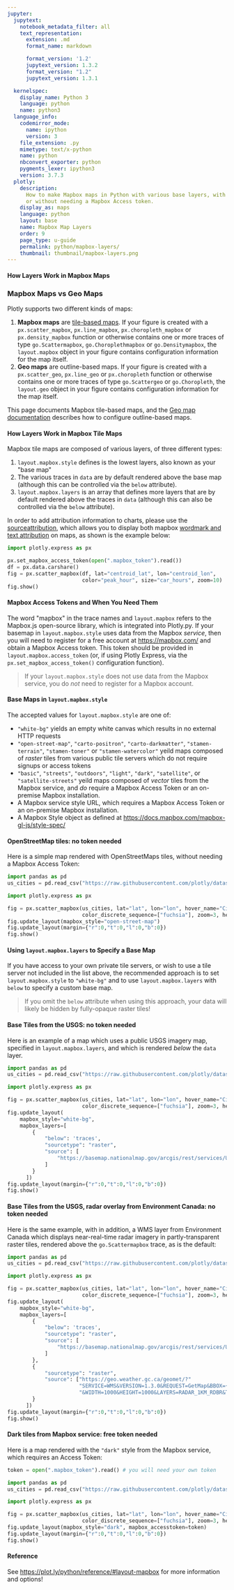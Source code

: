 ```yaml
---
jupyter:
  jupytext:
    notebook_metadata_filter: all
    text_representation:
      extension: .md
      format_name: markdown

      format_version: '1.2'
      jupytext_version: 1.3.2
      format_version: "1.2"
      jupytext_version: 1.3.1

  kernelspec:
    display_name: Python 3
    language: python
    name: python3
  language_info:
    codemirror_mode:
      name: ipython
      version: 3
    file_extension: .py
    mimetype: text/x-python
    name: python
    nbconvert_exporter: python
    pygments_lexer: ipython3
    version: 3.7.3
  plotly:
    description:
      How to make Mapbox maps in Python with various base layers, with
      or without needing a Mapbox Access token.
    display_as: maps
    language: python
    layout: base
    name: Mapbox Map Layers
    order: 9
    page_type: u-guide
    permalink: python/mapbox-layers/
    thumbnail: thumbnail/mapbox-layers.png
---
```


#### How Layers Work in Mapbox Maps
<!-- #region -->


### Mapbox Maps vs Geo Maps

Plotly supports two different kinds of maps:

1. **Mapbox maps** are [tile-based maps](https://en.wikipedia.org/wiki/Tiled_web_map). If your figure is created with a `px.scatter_mapbox`, `px.line_mapbox`, `px.choropleth_mapbox` or `px.density_mapbox` function or otherwise contains one or more traces of type `go.Scattermapbox`, `go.Choroplethmapbox` or `go.Densitymapbox`, the `layout.mapbox` object in your figure contains configuration information for the map itself.
2. **Geo maps** are outline-based maps. If your figure is created with a `px.scatter_geo`, `px.line_geo` or `px.choropleth` function or otherwise contains one or more traces of type `go.Scattergeo` or `go.Choropleth`, the `layout.geo` object in your figure contains configuration information for the map itself.

This page documents Mapbox tile-based maps, and the [Geo map documentation](/python/map-configuration/) describes how to configure outline-based maps.

#### How Layers Work in Mapbox Tile Maps

Mapbox tile maps are composed of various layers, of three different types:

1. `layout.mapbox.style` defines is the lowest layers, also known as your "base map"
2. The various traces in `data` are by default rendered above the base map (although this can be controlled via the `below` attribute).
3. `layout.mapbox.layers` is an array that defines more layers that are by default rendered above the traces in `data` (although this can also be controlled via the `below` attribute).

In order to add attribution information to charts, please use the [sourceattribution](https://plot.ly/python/reference/#layout-mapbox-layers-items-layer-sourceattribution), which allows you to display both mapbox [wordmark and text attribution](https://docs.mapbox.com/help/how-mapbox-works/attribution/) on maps, as shown is the example below:

```python
import plotly.express as px

px.set_mapbox_access_token(open(".mapbox_token").read())
df = px.data.carshare()
fig = px.scatter_mapbox(df, lat="centroid_lat", lon="centroid_lon", 
                        color="peak_hour", size="car_hours", zoom=10)
fig.show()
```

<!-- #region -->
#### Mapbox Access Tokens and When You Need Them

The word "mapbox" in the trace names and `layout.mapbox` refers to the Mapbox.js open-source library, which is integrated into Plotly.py. If your basemap in `layout.mapbox.style` uses data from the Mapbox _service_, then you will need to register for a free account at https://mapbox.com/ and obtain a Mapbox Access token. This token should be provided in `layout.mapbox.access_token` (or, if using Plotly Express, via the `px.set_mapbox_access_token()` configuration function).

> If your `layout.mapbox.style` does not use data from the Mapbox service, you do _not_ need to register for a Mapbox account.

#### Base Maps in `layout.mapbox.style`

The accepted values for `layout.mapbox.style` are one of:

- `"white-bg"` yields an empty white canvas which results in no external HTTP requests
- `"open-street-map"`, `"carto-positron"`, `"carto-darkmatter"`, `"stamen-terrain"`, `"stamen-toner"` or `"stamen-watercolor"` yeild maps composed of _raster_ tiles from various public tile servers which do not require signups or access tokens
- `"basic"`, `"streets"`, `"outdoors"`, `"light"`, `"dark"`, `"satellite"`, or `"satellite-streets"` yeild maps composed of _vector_ tiles from the Mapbox service, and _do_ require a Mapbox Access Token or an on-premise Mapbox installation.
- A Mapbox service style URL, which requires a Mapbox Access Token or an on-premise Mapbox installation.
- A Mapbox Style object as defined at https://docs.mapbox.com/mapbox-gl-js/style-spec/

#### OpenStreetMap tiles: no token needed

Here is a simple map rendered with OpenStreetMaps tiles, without needing a Mapbox Access Token:

<!-- #endregion -->

```python
import pandas as pd
us_cities = pd.read_csv("https://raw.githubusercontent.com/plotly/datasets/master/us-cities-top-1k.csv")

import plotly.express as px

fig = px.scatter_mapbox(us_cities, lat="lat", lon="lon", hover_name="City", hover_data=["State", "Population"],
                        color_discrete_sequence=["fuchsia"], zoom=3, height=300)
fig.update_layout(mapbox_style="open-street-map")
fig.update_layout(margin={"r":0,"t":0,"l":0,"b":0})
fig.show()
```

<!-- #region -->

#### Using `layout.mapbox.layers` to Specify a Base Map

If you have access to your own private tile servers, or wish to use a tile server not included in the list above, the recommended approach is to set `layout.mapbox.style` to `"white-bg"` and to use `layout.mapbox.layers` with `below` to specify a custom base map.

> If you omit the `below` attribute when using this approach, your data will likely be hidden by fully-opaque raster tiles!

#### Base Tiles from the USGS: no token needed

Here is an example of a map which uses a public USGS imagery map, specified in `layout.mapbox.layers`, and which is rendered _below_ the `data` layer.

<!-- #endregion -->

```python
import pandas as pd
us_cities = pd.read_csv("https://raw.githubusercontent.com/plotly/datasets/master/us-cities-top-1k.csv")

import plotly.express as px

fig = px.scatter_mapbox(us_cities, lat="lat", lon="lon", hover_name="City", hover_data=["State", "Population"],
                        color_discrete_sequence=["fuchsia"], zoom=3, height=300)
fig.update_layout(
    mapbox_style="white-bg",
    mapbox_layers=[
        {
            "below": 'traces',
            "sourcetype": "raster",
            "source": [
                "https://basemap.nationalmap.gov/arcgis/rest/services/USGSImageryOnly/MapServer/tile/{z}/{y}/{x}"
            ]
        }
      ])
fig.update_layout(margin={"r":0,"t":0,"l":0,"b":0})
fig.show()
```

<!-- #region -->

#### Base Tiles from the USGS, radar overlay from Environment Canada: no token needed

Here is the same example, with in addition, a WMS layer from Environment Canada which displays near-real-time radar imagery in partly-transparent raster tiles, rendered above the `go.Scattermapbox` trace, as is the default:

<!-- #endregion -->

```python
import pandas as pd
us_cities = pd.read_csv("https://raw.githubusercontent.com/plotly/datasets/master/us-cities-top-1k.csv")

import plotly.express as px

fig = px.scatter_mapbox(us_cities, lat="lat", lon="lon", hover_name="City", hover_data=["State", "Population"],
                        color_discrete_sequence=["fuchsia"], zoom=3, height=300)
fig.update_layout(
    mapbox_style="white-bg",
    mapbox_layers=[
        {
            "below": 'traces',
            "sourcetype": "raster",
            "source": [
                "https://basemap.nationalmap.gov/arcgis/rest/services/USGSImageryOnly/MapServer/tile/{z}/{y}/{x}"
            ]
        },
        {
            "sourcetype": "raster",
            "source": ["https://geo.weather.gc.ca/geomet/?"
                       "SERVICE=WMS&VERSION=1.3.0&REQUEST=GetMap&BBOX={bbox-epsg-3857}&CRS=EPSG:3857"
                       "&WIDTH=1000&HEIGHT=1000&LAYERS=RADAR_1KM_RDBR&TILED=true&FORMAT=image/png"],
        }
      ])
fig.update_layout(margin={"r":0,"t":0,"l":0,"b":0})
fig.show()
```

<!-- #region -->

#### Dark tiles from Mapbox service: free token needed

Here is a map rendered with the `"dark"` style from the Mapbox service, which requires an Access Token:

<!-- #endregion -->

```python
token = open(".mapbox_token").read() # you will need your own token

import pandas as pd
us_cities = pd.read_csv("https://raw.githubusercontent.com/plotly/datasets/master/us-cities-top-1k.csv")

import plotly.express as px

fig = px.scatter_mapbox(us_cities, lat="lat", lon="lon", hover_name="City", hover_data=["State", "Population"],
                        color_discrete_sequence=["fuchsia"], zoom=3, height=300)
fig.update_layout(mapbox_style="dark", mapbox_accesstoken=token)
fig.update_layout(margin={"r":0,"t":0,"l":0,"b":0})
fig.show()
```

#### Reference

See https://plot.ly/python/reference/#layout-mapbox for more information and options!
